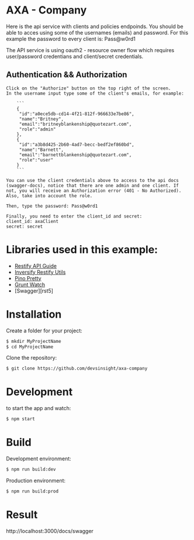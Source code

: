 # AXA - Company

Here is the api service with clients and policies endpoinds. You should be able to acces using some of the usernames (emails) and password. For this example the password to every client is: Pass@w0rd1

The API service is using oauth2 - resource owner flow which requires user/password credentians and client/secret credentials.

## Authentication && Authorization

    Click on the "Authorize" button on the top right of the screen.
    In the username input type some of the client's emails, for example:

        ```
        {
         "id":"a0ece5db-cd14-4f21-812f-966633e7be86",
         "name":"Britney",
         "email":"britneyblankenship@quotezart.com",
         "role":"admin"
        },
        {
         "id":"a3b8d425-2b60-4ad7-becc-bedf2ef860bd",
         "name":"Barnett",
         "email":"barnettblankenship@quotezart.com",
         "role":"user"
        }
        ```

    You can use the client credentials above to access to the api docs (swagger-docs), notice that there are one admin and one client. If not, you will receive an Authorization error (401 - No Authorized). Also, take into account the role.

    Then, type the password: Pass@w0rd1

    Finally, you need to enter the client_id and secret:
    client_id: axaClient
    secret: secret

# Libraries used in this example:

- [Restify API Guide][rst1]
- [Inversify Restify Utils][rst2]
- [Pino Pretty][rst3]
- [Grunt Watch][rst4]
- [Swagger][rst5]

[rst1]: http://restify.com
[rst2]: https://github.com/inversify/inversify-restify-utils
[rst3]: https://github.com/pinojs/pino-pretty
[rst4]: https://github.com/gruntjs/grunt-contrib-watch
[rst4]: https://swagger.io/docs/specification/2-0/what-is-swagger/

# Installation

Create a folder for your project:

```sh
$ mkdir MyProjectName
$ cd MyProjectName
```

Clone the repository:

```sh
$ git clone https://github.com/devsinsight/axa-company
```

# Development

to start the app and watch:

```sh
$ npm start
```

# Build

Development environment:

```sh
$ npm run build:dev
```

Production environment:

```sh
$ npm run build:prod
```

# Result

http://localhost:3000/docs/swagger
